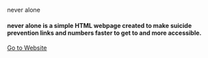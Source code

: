 <h>never alone</h>
<h4>never alone is a simple HTML webpage created to make suicide prevention links and numbers faster to get to and more accessible.</h4>
<source media="(min-width:650px)" srcset="img_pink_flowers.jpg">
<source media="(min-width:465px)" srcset="img_white_flower.jpg">
  
<a href="https://ihith.github.io/ihih/">Go to Website</a>
